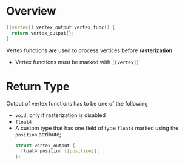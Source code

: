# Overview

```cpp
[[vertex]] vertex_output vertex_func() {
  return vertex_output{};
}
```

Vertex functions are used to process vertices before **rasterization**

- Vertex functions must be marked with `[[vertex]]`

# Return Type

Output of vertex functions has to be one of the following

- `void`, only if rasterization is disabled
- `float4`
- A custom type that has one field of type `float4` marked using the `position`
  attribute;
  ```cpp
  struct vertex_output {
    float4 position [[position]];
  };
  ```

